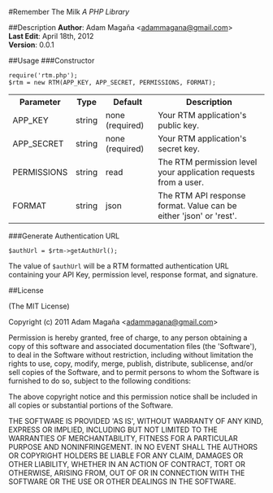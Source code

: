 #Remember The Milk
*A PHP Library*

##Description
**Author**: Adam Magaña &lt;adammagana@gmail.com&gt;  
**Last Edit**: April 18th, 2012  
**Version**: 0.0.1

##Usage
###Constructor
```
require('rtm.php');
$rtm = new RTM(APP_KEY, APP_SECRET, PERMISSIONS, FORMAT);
```
<table>
    <tr>
        <th>Parameter</th>
        <th>Type</th>
        <th>Default</th>
        <th>Description</th>
    </tr>
    <tr>
        <td>APP_KEY</td>
        <td>string</td>
        <td>none (required)</td>
        <td>Your RTM application's public key.</td>
    </tr>
    <tr>
        <td>APP_SECRET</td>
        <td>string</td>
        <td>none (required)</td>
        <td>Your RTM application's secret key.</td>
    </tr>
    <tr>
        <td>PERMISSIONS</td>
        <td>string</td>
        <td>read</td>
        <td>The RTM permission level your application requests from a user.</td>
    </tr>
    <tr>
        <td>FORMAT</td>
        <td>string</td>
        <td>json</td>
        <td>The RTM API response format. Value can be either 'json' or 'rest'.</td>
    </tr>
</table>

###Generate Authentication URL
```
$authUrl = $rtm->getAuthUrl();
```
The value of `$authUrl` will be a RTM formatted authentication URL containing your API Key, permission level, response format, and signature.

##License 

(The MIT License)

Copyright (c) 2011 Adam Magaña &lt;adammagana@gmail.com&gt;

Permission is hereby granted, free of charge, to any person obtaining
a copy of this software and associated documentation files (the
'Software'), to deal in the Software without restriction, including
without limitation the rights to use, copy, modify, merge, publish,
distribute, sublicense, and/or sell copies of the Software, and to
permit persons to whom the Software is furnished to do so, subject to
the following conditions:

The above copyright notice and this permission notice shall be
included in all copies or substantial portions of the Software.

THE SOFTWARE IS PROVIDED 'AS IS', WITHOUT WARRANTY OF ANY KIND,
EXPRESS OR IMPLIED, INCLUDING BUT NOT LIMITED TO THE WARRANTIES OF
MERCHANTABILITY, FITNESS FOR A PARTICULAR PURPOSE AND NONINFRINGEMENT.
IN NO EVENT SHALL THE AUTHORS OR COPYRIGHT HOLDERS BE LIABLE FOR ANY
CLAIM, DAMAGES OR OTHER LIABILITY, WHETHER IN AN ACTION OF CONTRACT,
TORT OR OTHERWISE, ARISING FROM, OUT OF OR IN CONNECTION WITH THE
SOFTWARE OR THE USE OR OTHER DEALINGS IN THE SOFTWARE.